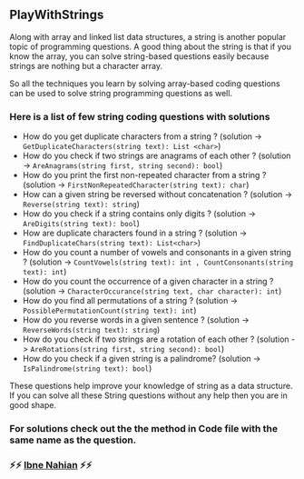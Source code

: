 ## PlayWithStrings

Along with array and linked list data structures, a string is another popular topic of programming questions. A good thing about the string is that if you know the array, you can solve string-based questions easily because strings are nothing but a character array.

So all the techniques you learn by solving array-based coding questions can be used to solve string programming questions as well.

### Here is a list of few string coding questions with solutions

- How do you get duplicate characters from a string ? (solution -> `GetDuplicateCharacters(string text): List <char>`)
- How do you check if two strings are anagrams of each other ? (solution -> `AreAnagrams(string first, string second): bool`)
- How do you print the first non-repeated character from a string ? (solution -> `FirstNonRepeatedCharacter(string text): char`)
- How can a given string be reversed without concatenation ? (solution -> `Reverse(string text): string`)
- How do you check if a string contains only digits ? (solution -> `AreDigits(string text): bool`)
- How are duplicate characters found in a string ? (solution -> `FindDuplicateChars(string text): List<char>`)
- How do you count a number of vowels and consonants in a given string ? (solution -> `CountVowels(string text): int , CountConsonants(string text): int`)
- How do you count the occurrence of a given character in a string ? (solution -> `CharacterOccurance(string text, char character): int`)
- How do you find all permutations of a string ? (solution -> `PossiblePermutationCount(string text): int`)
- How do you reverse words in a given sentence ? (solution -> `ReverseWords(string text): string`)
- How do you check if two strings are a rotation of each other ? (solution -> `AreRotations(string first, string second): bool`)
- How do you check if a given string is a palindrome? (solution -> `IsPalindrome(string text): bool`)

These questions help improve your knowledge of string as a data structure. If you can solve all these String questions without any help then you are in good shape.

### For solutions check out the the method in Code file with the same name as the question.

### ⚡⚡ [Ibne Nahian](https://www.facebook.com/evilprince2009) ⚡⚡
